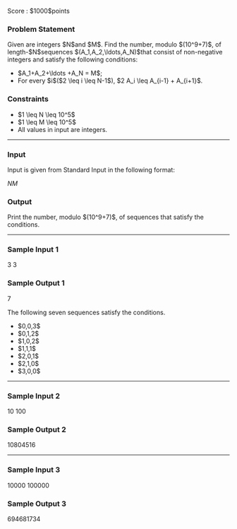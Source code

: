 
<div>

<span>

<span>

<p>
Score : $1000$points
</p>

<div>

<section>

### **Problem Statement**

<p>
Given are integers $N$and $M$.
Find the number, modulo $(10^9+7)$, of length-$N$sequences $(A_1,A_2,\ldots,A_N)$that consist of non-negative integers and satisfy the following conditions:
</p>

<ul>

<li>
$A_1+A_2+\ldots +A_N = M$;
</li>

<li>
For every $i$($2 \leq i \leq N-1$), $2 A_i \leq A_{i-1} + A_{i+1}$.
</li>

</ul>

</section>

</div>

<div>

<section>

### **Constraints**

<ul>

<li>
$1 \leq N \leq 10^5$
</li>

<li>
$1 \leq M \leq 10^5$
</li>

<li>
All values in input are integers.
</li>

</ul>

</section>

</div>

---

<div>

<div>

<section>

### **Input**

<p>
Input is given from Standard Input in the following format:
</p>

<div>

$N$$M$
</div>

</section>

</div>

<div>

<section>

### **Output**

<p>
Print the number, modulo $(10^9+7)$, of sequences that satisfy the conditions.
</p>

</section>

</div>

</div>

---

<div>

<section>

### **Sample Input 1**

<div>

3 3

</div>

</section>

</div>

<div>

<section>

### **Sample Output 1**

<div>

7

</div>

<p>
The following seven sequences satisfy the conditions.
</p>

<ul>

<li>
$0,0,3$
</li>

<li>
$0,1,2$
</li>

<li>
$1,0,2$
</li>

<li>
$1,1,1$
</li>

<li>
$2,0,1$
</li>

<li>
$2,1,0$
</li>

<li>
$3,0,0$
</li>

</ul>

</section>

</div>

---

<div>

<section>

### **Sample Input 2**

<div>

10 100

</div>

</section>

</div>

<div>

<section>

### **Sample Output 2**

<div>

10804516

</div>

</section>

</div>

---

<div>

<section>

### **Sample Input 3**

<div>

10000 100000

</div>

</section>

</div>

<div>

<section>

### **Sample Output 3**

<div>

694681734

</div>

</section>

</div>

</span>

</span>

</div>
